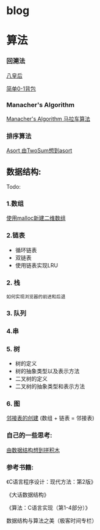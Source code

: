 # blog
# 算法

### 回溯法
[八皇后](./Algorithm/八皇后.md)

[简单0-1背包](./Algorithm/简单0-1背包.md)

### Manacher's Algorithm
[Manacher's Algorithm 马拉车算法](https://github.com/zhangpengfeiup/leetcode/blob/master/algorithms/Longest%20Palindromic%20Substring/Longest%20Palindromic%20Substring%20of%20Manacher's%20Algorithm.c)

### 排序算法
[Asort 由TwoSum想到asort](https://github.com/zhangpengfeiup/leetcode/blob/master/algorithms/Two%20Sum/Two%20Sum.c)


## 数据结构:
Todo:

### 1.数组
[使用malloc新建二维数组](./DataStructure/Array/%E5%88%9D%E5%A7%8B%E5%8C%96%E4%BA%8C%E7%BB%B4%E6%95%B0%E7%BB%84.md)

### 2.链表
- 循环链表
- 双链表
- 使用链表实现LRU


### 2. 栈

	如何实现浏览器的前进和后退
	
### 3. 队列
	
### 4.串
	
### 5. 树
- 树的定义
- 树的抽象类型以及表示方法
- 二叉树的定义
- 二叉树的抽象类型和表示方法
	
### 6. 图
[邻接表的创建](./DataStructure/Graph/邻接表.md) (数组 + 链表 = 邻接表)

### 自己的一些思考:
   [由数据结构想到拼积木](./DataStructure/Think/由数据结构想到拼积木.md)

### 参考书籍:
《C语言程序设计：现代方法：第2版》

《大话数据结构》

《算法：C语言实现（第1-4部分）》

数据结构与算法之美（极客时间专栏）
